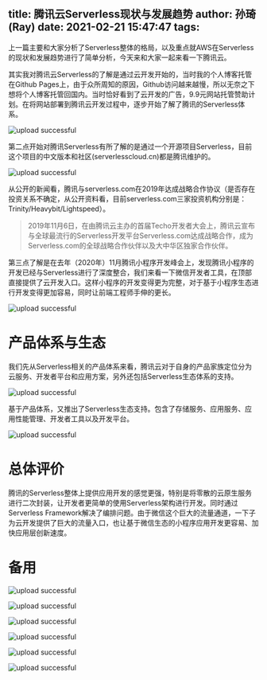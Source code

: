title: 腾讯云Serverless现状与发展趋势
author: 孙琦(Ray)
date: 2021-02-21 15:47:47
tags:
---
上一篇主要和大家分析了Serverless整体的格局，以及重点就AWS在Serverless的现状和发展趋势进行了简单分析，今天来和大家一起来看一下腾讯云。

其实我对腾讯云Serverless的了解是通过云开发开始的，当时我的个人博客托管在Github Pages上，由于众所周知的原因，Github访问越来越慢，所以无奈之下想将个人博客托管回国内。当时恰好看到了云开发的广告，9.9元网站托管赞助计划。在将网站部署到腾讯云开发过程中，逐步开始了解了腾讯的Serverless体系。

![upload successful](/images/pasted-184.png)

<!-- more -->

第二点开始对腾讯Serverless有所了解的是通过一个开源项目Serverless，目前这个项目的中文版本和社区(serverlesscloud.cn)都是腾讯维护的。

![upload successful](/images/pasted-185.png)

从公开的新闻看，腾讯与serverless.com在2019年达成战略合作协议（是否存在投资关系不确定，从公开资料看，目前serverless.com三家投资机构分别是：Trinity/Heavybit/Lightspeed）。

> 2019年11月6日，在由腾讯云主办的首届Techo开发者大会上，腾讯云宣布与全球最流行的Serverless开发平台Serverless.com达成战略合作，成为 Serverless.com的全球战略合作伙伴以及大中华区独家合作伙伴。

第三点了解是在去年（2020年）11月腾讯小程序开发峰会上，发现腾讯小程序的开发已经与Serverless进行了深度整合，我们来看一下微信开发者工具，在顶部直接提供了云开发入口。这样小程序的开发变得更为完整，对于基于小程序生态进行开发变得更加容易，同时让前端工程师手伸的更长。

![upload successful](/images/pasted-187.png)


# 产品体系与生态

我们先从Serverless相关的产品体系来看，腾讯云对于自身的产品家族定位分为云服务、开发者平台和应用方案，另外还包括Serverless生态体系的支持。

![upload successful](/images/pasted-183.png)

基于产品体系，又推出了Serverless生态支持。包含了存储服务、应用服务、应用性能管理、开发者工具以及开发平台。

![upload successful](/images/pasted-194.png)

# 总体评价

腾讯的Serverless整体上提供应用开发的感觉更强，特别是将零散的云原生服务进行二次封装，让开发者更简单的使用Serverless架构进行开发。同时通过Serverless Framework解决了编排问题。由于微信这个巨大的流量通道，一下子为云开发提供了巨大的流量入口，也让基于微信生态的小程序应用开发更容易、加快应用层创新速度。


# 备用


![upload successful](/images/pasted-188.png)


![upload successful](/images/pasted-189.png)

![upload successful](/images/pasted-190.png)


![upload successful](/images/pasted-191.png)


![upload successful](/images/pasted-192.png)


![upload successful](/images/pasted-193.png)